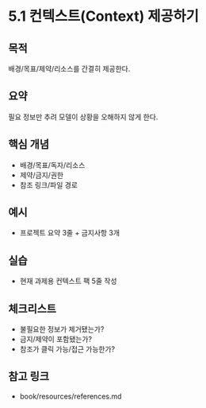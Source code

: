 # 5.1 컨텍스트(Context) 제공하기

## 목적
배경/목표/제약/리소스를 간결히 제공한다.

## 요약
필요 정보만 추려 모델이 상황을 오해하지 않게 한다.

## 핵심 개념
- 배경/목표/독자/리소스
- 제약/금지/권한
- 참조 링크/파일 경로

## 예시
- 프로젝트 요약 3줄 + 금지사항 3개

## 실습
- 현재 과제용 컨텍스트 팩 5줄 작성

## 체크리스트
- 불필요한 정보가 제거됐는가?
- 금지/제약이 포함됐는가?
- 참조가 클릭 가능/접근 가능한가?

## 참고 링크
- book/resources/references.md
